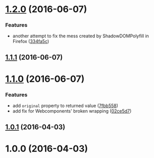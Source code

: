 <a name="1.2.0"></a>
# [1.2.0](https://github.com/fczbkk/style-properties/compare/v1.1.1...v1.2.0) (2016-06-07)


### Features

* another attempt to fix the mess created by ShadowDOMPolyfill in Firefox ([334fa5c](https://github.com/fczbkk/style-properties/commit/334fa5c))



<a name="1.1.1"></a>
## [1.1.1](https://github.com/fczbkk/style-properties/compare/v1.1.0...v1.1.1) (2016-06-07)




<a name="1.1.0"></a>
# [1.1.0](https://github.com/fczbkk/style-properties/compare/v1.0.1...v1.1.0) (2016-06-07)


### Features

* add `original` property to returned value ([7fbb558](https://github.com/fczbkk/style-properties/commit/7fbb558))
* add fix for Webcomponents' broken wrapping ([02ce5d7](https://github.com/fczbkk/style-properties/commit/02ce5d7))



<a name="1.0.1"></a>
## [1.0.1](https://github.com/fczbkk/style-properties/compare/v1.0.0...v1.0.1) (2016-04-03)




<a name="1.0.0"></a>
# 1.0.0 (2016-04-03)




